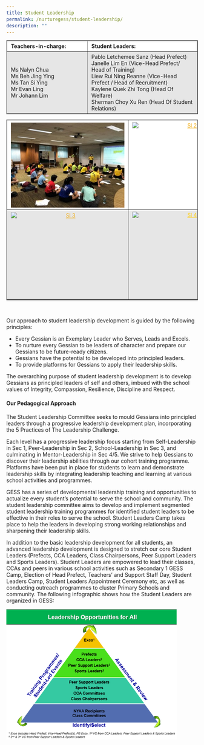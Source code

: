 ```yaml
---
title: Student Leadership
permalink: /nurturegess/student-leadership/
description: ""
---
```

<table border="1" width="859" style="box-sizing: inherit; border-collapse: collapse; border-spacing: 0px; max-width: 100%; width: 826.664px;"><tbody style="box-sizing: inherit;"><tr style="box-sizing: inherit; background: rgb(255, 255, 255);"><td width="343" style="box-sizing: inherit; padding: 5px 10px; width: 334.914px;"><strong style="box-sizing: inherit; font-weight: bold;">Teachers-in-charge:</strong></td><td width="516" style="box-sizing: inherit; padding: 5px 10px; width: 490.75px;"><strong style="box-sizing: inherit; font-weight: bold;">Student Leaders:</strong></td></tr><tr style="box-sizing: inherit; background: rgb(230, 230, 230);"><td width="343" style="box-sizing: inherit; padding: 5px 10px; width: 334.914px;">Ms Nalyn Chua<br style="box-sizing: inherit;">Ms Beh Jing Ying<br style="box-sizing: inherit;">Ms Tan Si Ying<br style="box-sizing: inherit;">Mr Evan Ling<br style="box-sizing: inherit;">Mr Johann Lim</td><td width="516" style="box-sizing: inherit; padding: 5px 10px; width: 490.75px;">Pablo Letchemee Sanz (Head Prefect)<br style="box-sizing: inherit;">Janelle Lim En (Vice-Head Prefect/ Head of Training)<br style="box-sizing: inherit;">Liew Rui Ning Reanne (Vice-Head Prefect / Head of Recruitment)<br style="box-sizing: inherit;">Kaylene Quek Zhi Tong (Head Of Welfare)<br style="box-sizing: inherit;">Sherman Choy Xu Ren (Head Of Student Relations)</td></tr></tbody></table>

<table border="1" style="box-sizing: inherit; border-collapse: collapse; border-spacing: 0px; max-width: 100%; width: 826.664px;"><tbody style="box-sizing: inherit;"><tr style="box-sizing: inherit; background: rgb(255, 255, 255);"><td style="box-sizing: inherit; padding: 5px 10px; width: 412.828px; text-align: center;"><a href="/images/SL-1.jpeg" style="box-sizing: inherit; background-color: transparent; transition: all 0.25s ease-in-out 0s; color: rgb(241, 174, 22); text-decoration: underline;"><img loading="lazy" class="aligncenter size-medium wp-image-23369" src="/images/SL-1.jpeg" alt="Sl 1" width="300" height="224" sizes="(max-width: 300px) 100vw, 300px" style="box-sizing: inherit; border: 0px; vertical-align: middle; max-width: 100%; height: auto; clear: both; margin: auto; display: block;"></a></td><td style="box-sizing: inherit; padding: 5px 10px; width: 412.836px; text-align: center;"><a href="https://ganengsengsch-moe-edu-sg-admin.cwp.sg/wp-content/uploads/2022/11/SL-2.jpg" style="box-sizing: inherit; background-color: transparent; transition: all 0.25s ease-in-out 0s; color: rgb(241, 174, 22); text-decoration: underline;"><img loading="lazy" class="aligncenter size-medium wp-image-23370" src="https://ganengsengsch-moe-edu-sg-admin.cwp.sg/wp-content/uploads/2022/11/SL-2-300x225.jpg" alt="Sl 2" width="300" height="225" srcset="/wp-content/uploads/2022/11/SL-2-300x225.jpg 300w, /wp-content/uploads/2022/11/SL-2.jpg 358w" sizes="(max-width: 300px) 100vw, 300px" style="box-sizing: inherit; border: 0px; vertical-align: middle; max-width: 100%; height: auto; clear: both; margin: auto; display: block;"></a></td></tr><tr style="box-sizing: inherit; background: rgb(230, 230, 230);"><td style="box-sizing: inherit; padding: 5px 10px; width: 412.828px; text-align: center;"><a href="https://ganengsengsch-moe-edu-sg-admin.cwp.sg/wp-content/uploads/2022/11/SL-3.jpg" style="box-sizing: inherit; background-color: transparent; transition: all 0.25s ease-in-out 0s; color: rgb(241, 174, 22); text-decoration: underline;"><img loading="lazy" class="aligncenter size-medium wp-image-23371" src="https://ganengsengsch-moe-edu-sg-admin.cwp.sg/wp-content/uploads/2022/11/SL-3-300x224.jpg" alt="Sl 3" width="300" height="224" srcset="/wp-content/uploads/2022/11/SL-3-300x224.jpg 300w, /wp-content/uploads/2022/11/SL-3.jpg 420w" sizes="(max-width: 300px) 100vw, 300px" style="box-sizing: inherit; border: 0px; vertical-align: middle; max-width: 100%; height: auto; clear: both; margin: auto; display: block;"></a></td><td style="box-sizing: inherit; padding: 5px 10px; width: 412.836px; text-align: center;"><a href="https://ganengsengsch-moe-edu-sg-admin.cwp.sg/wp-content/uploads/2022/11/SL-4.jpg" style="box-sizing: inherit; background-color: transparent; transition: all 0.25s ease-in-out 0s; outline: 0px; color: rgb(255, 208, 26); text-decoration: underline;"><img loading="lazy" class="aligncenter size-medium wp-image-23372" src="https://ganengsengsch-moe-edu-sg-admin.cwp.sg/wp-content/uploads/2022/11/SL-4-300x226.jpg" alt="Sl 4" width="300" height="226" srcset="/wp-content/uploads/2022/11/SL-4-300x226.jpg 300w, /wp-content/uploads/2022/11/SL-4.jpg 389w" sizes="(max-width: 300px) 100vw, 300px" style="box-sizing: inherit; border: 0px; vertical-align: middle; max-width: 100%; height: auto; clear: both; margin: auto; display: block;"></a></td></tr></tbody></table><br>

Our approach to student leadership development is guided by the following principles:

*   Every Gessian is an Exemplary Leader who Serves, Leads and Excels.
*   To nurture every Gessian to be leaders of character and prepare our Gessians to be future-ready citizens.
*   Gessians have the potential to be developed into principled leaders.
*   To provide platforms for Gessians to apply their leadership skills.

The overarching purpose of student leadership development is to develop Gessians as principled leaders of self and others, imbued with the school values of Integrity, Compassion, Resilience, Discipline and Respect.

#### **Our Pedagogical Approach**

The Student Leadership Committee seeks to mould Gessians into principled leaders through a progressive leadership development plan, incorporating the 5 Practices of The Leadership Challenge.

Each level has a progressive leadership focus starting from Self-Leadership in Sec 1, Peer-Leadership in Sec 2, School-Leadership in Sec 3, and culminating in Mentor-Leadership in Sec 4/5. We strive to help Gessians to discover their leadership abilities through our cohort training programme. Platforms have been put in place for students to learn and demonstrate leadership skills by integrating leadership teaching and learning at various school activities and programmes.

GESS has a series of developmental leadership training and opportunities to actualize every student’s potential to serve the school and community. The student leadership committee aims to develop and implement segmented student leadership training programmes for identified student leaders to be effective in their roles to serve the school. Student Leaders Camp takes place to help the leaders in developing strong working relationships and sharpening their leadership skills.

In addition to the basic leadership development for all students, an advanced leadership development is designed to stretch our core Student Leaders (Prefects, CCA Leaders, Class Chairpersons, Peer Support Leaders and Sports Leaders). Student Leaders are empowered to lead their classes, CCAs and peers in various school activities such as Secondary 1 GESS Camp, Election of Head Prefect, Teachers’ and Support Staff Day, Student Leaders Camp, Student Leaders Appointment Ceremony etc, as well as conducting outreach programmes to cluster Primary Schools and community. The following infographic shows how the Student Leaders are organized in GESS:


<img src="/images/SL-2.png" 
         style="width:450px"
	/>
<br>



